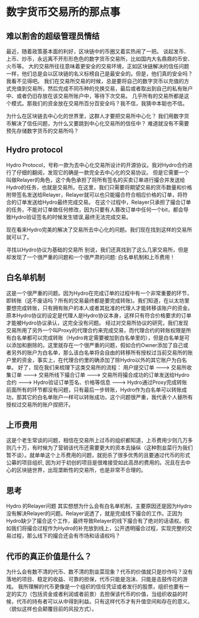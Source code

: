 # 数字货币交易所的那点事
## 难以割舍的超级管理员情结
最近，随着政策基本面的利好，区块链中的币圈又着实热闹了一把。 谈起发币、上币、炒币，永远离不开形形色色的数字货币交易所，比如国内大名鼎鼎的币安、火币等。 大的交易所往往意味着更安全的交易环境，正如区块链解决的信任问题一样，他们总是会以区块链的名义标榜自己是最安全的。但是，他们真的安全吗？
我看不见得吧。
我们在交易所交易的时候，总是要将自己的数字货币以充值的方式充值到交易所，然后完成不同币种的兑换交易，最后或者取出到自己的私有账户中、或者仍旧存放在该交易所账户中，等待下次交易。
几乎所有的交易所都是这个模式。那我们的资金放在交易所百分百安全吗？我不信，我猜中本聪也不信。

为什么在区块链去中心化的世界里，这群人才要把交易所中心化？
我们用数字货币解决了信任问题，为什么又要跳到中心化交易所的信任中？
难道就没有不需要预先存储数字货币的交易所吗？

## Hydro protocol
Hydro Protocol，号称一款为去中心化交易所设计的开源协议。我对Hydro合约进行了仔细的翻阅，发现它的确是一款完全去中心化的交易协议。
但是它需要一个叫做Relayer的角色，这个角色承担了将所有签名的买卖订单进行撮合并发送给Hydro的任务，也就是交易所。在这里，我们只需要将期望交易的货币数量和价格附带签名发送给Relayer，Relayer就可以也只能撮合符合相应价格的订单，将符合的订单发送给Hydro最终完成交易。
在这个过程中，Relayer只承担了撮合订单的任务，不能对订单做任何修改，因为只要有人篡改订单中任何一个bit，都会导致Hydro验证签名的时候发生错误,最终无法完成交易。

现在看来Hydro完美的解决了交易所去中心化的问题。我们现在找到这样的交易所就可以了。

寻找以Hydro协议为基础的交易所
别说，我们还真找到了这么几家交易所，但是却发现了一个很严重的问题和一个很严肃的问题: 白名单机制和上币费用！

## 白名单机制
这是一个很严重的问题。因为Hydro在完成订单的过程中有一个非常重要的环节，即转账（这不废话吗？所有的交易最终都是要完成转账)。我们知道，在以太坊里要想完成转账，只有拥有账户的本人或者其批准的代理人才能转移该账户的资金。原本Hydro协议的设定是代理人是Hydro协议本身，这样只有符合价格要求的订单才能被Hydro协议承认，这完全没有问题。
经过对交易所协议的研究，我们发现交易所用了另外一个叫Proxy的代理合约来完成交易，而代理合约的转账权限是所有白名单都可以完成转账（Hydro肯定需要被加到白名单里的），但是白名单是可以添加和删除的。这里就存在一个很严重的问题，假如合约Owner添加了自己或者另外的账户为白名单，那么该白名单将会自由的转移所有授权过当前交易所的账户里的资金，事实上，在代理合约里的确添加了除Hydro以外的其它账户为白名单。
好了，现在我们来梳理下这类交易所的流程：
用户提交订单 ---> 交易所收集订单 ---> 交易所线下撮合订单 ---> 交易所将撮合成功的订单发送给Hydro合约 ---> Hydro验证订单签名、价格等信息 ---> Hydro通过Proxy完成转账
前面所有的环节都没有问题，只有最后一步转账，Hydro作为白名单可以转账成功，那其它的白名单账户一样可以转账成功，这个问题很严重，我代表个人替所有授权过交易所的账户捏把汗。

## 上币费用
这是个老生常谈的问题，相信在交易所上过币的组织都知道，上币费用少则几万多则几十万，有时候为了营销该代币还需要更大的资本去操纵（这种割韭菜行为我们暂不谈）。就单单这个上币费用的问题，就扼杀了很多优秀的且要通过代币的形式公募的项目组织, 因为对于初创的项目是很难接受如此高昂的费用的。况且在去中心的区块链世界，出现垄断性的交易所，也是非常不合理的。

## 思考
Hydro 的Relayer问题
其实想想为什么会有白名单机制，主要原因还是因为Hydro没有解决Relayer的问题。Relayer说透了，就是完成线下撮合的工作。正因为Hydro缺少了撮合这个工作，最终导致Relayer的线下撮合有了绝对的话语权。假如我们将撮合过程作为Hydro的补充放到线上，公开透明撮合过程，实现完整的交易过程，那么线下的撮合还会有市场和话语权吗？

## 代币的真正价值是什么？
为什么会有数不清的代币、数不清的割韭菜现象？代币的价值就只是炒作吗？没有落地的项目、稳定的收益、可靠的担保，代币只能是泡沫、只能是击鼓传花的游戏。
我所理解的代币更像是一个组织的信任凭证或者发行的股票，组织也要有一定的实力（包括资金或者利润或者前景）去担保该代币的价值，当组织收益的时候，代币的持有者可以从中得到利益。只有这样代币才有升值空间和存在的意义。（貌似这样也会颠覆目前的风投方式）。